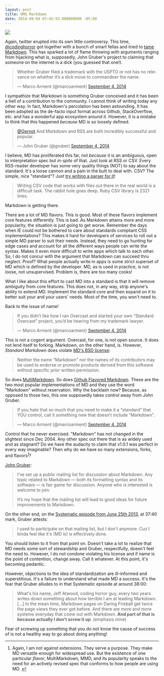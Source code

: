 ```yaml
---
layout: post
title: OMG Markdown
date: 2014-09-04 07:42:53.000000000 -05:00
---
```

![](http://www.arcticencounters.net/perch/resources/writing-writing-31275199-1500-1004.jpg)
<p>Again, twitter erupted into its own little controversy. This time, <a href="https://twitter.com/codinghorror">@codinghorror</a> got together with a bunch of smart fellas and tried to <a href="http://standardmarkdown.com">tame Markdown</a>. This has sparked a lot of flame throwing with arguments ranging from hijacking what is, supposedly, John Gruber's project to claiming that someone on the internet is a dick (you guessed that one!).</p>

<blockquote class="twitter-tweet" lang="en"><p>Whether Gruber filed a trademark with the USPTO or not has no relevance on whether it’s a dick move to commandeer the name.</p>&mdash; Marco Arment (@marcoarment) <a href="https://twitter.com/marcoarment/status/507547724968128512">September 4, 2014</a></blockquote>

<script async src="//platform.twitter.com/widgets.js" charset="utf-8"></script>

<p>I sympathize that Markdown is something Gruber conceived and it has been a hell of a contribution to the community. I cannot think of writing today any other way. In fact, Markdown's percolation has been astounding. It has been adopted as the de-facto input format across Github, StackOverflow, etc. and has a wonderful app ecosystem around it. However, it is a mistake to think that this happened <em>because</em> MD is so loosely defined.</p>

<blockquote class="twitter-tweet" lang="en"><p><a href="https://twitter.com/Gernot">@Gernot</a> And Markdown and RSS are both incredibly successful and popular.</p>&mdash; John Gruber (@gruber) <a href="https://twitter.com/gruber/status/507559105977147392">September 4, 2014</a></blockquote>

<script async src="//platform.twitter.com/widgets.js" charset="utf-8"></script>

<p>I believe, MD has proliferated this far, not <em>because</em> it is an ambiguous, open to interpretation spec but <em>in-spite</em> of that. Just look at RSS or CSV. Every RSS-reader developer has some very quality things (NOT) to say about the standard. It's a loose cannon and a pain in the butt to deal with. CSV? The simple, nice "standard"? Just <a href="http://tburette.github.io/blog/2014/05/25/so-you-want-to-write-your-own-CSV-code/">try writing a parser for it</a>!</p>

<blockquote>
  <p>Writing CSV code that works with files out there in the real world is a difficult task. The rabbit hole goes deep. Ruby CSV library is 2321 lines.</p>
</blockquote>

<p>Markdown is getting there.</p>

<p>There are a lot of MD flavors. This is good. Most of these flavors implement core features differently. This is bad. As Markdown attains more and more popularity, the situation is just going to get worse. Remember the days when IE could not be bothered to care about standards compliant CSS implementations? This makes it hard for developers of services to roll out a simple MD parser to suit their needs. Instead, they need to go hunting for edge cases and account for all the different ways people can write the syntax. Makes it even more difficult to write apps which talk to each other. So, I do not concur with the argument that Markdown can succeed thru neglect. Proof? What people actually write in apps is some strict superset of MD which is defined by the developer. MD, as is used in practice, is not loose, not unsupervised. Problem is, there are too many cooks!</p>

<p>What I like about this effort to cast MD into a standard is that it will remove ambiguity from core features. This does not, in any way, strip anyone's ability to extend MD. Implement the standard core and then expand on it to better suit your and your users' needs. Most of the time, you won't need to.</p>

<p>Back to the issue of name!</p>

<blockquote class="twitter-tweet" lang="en"><p>If you didn’t like how I ran Overcast and started your own “Standard Overcast” project, you’d be hearing from my trademark lawyer.</p>&mdash; Marco Arment (@marcoarment) <a href="https://twitter.com/marcoarment/status/507531412594233344">September 4, 2014</a></blockquote>

<script async src="//platform.twitter.com/widgets.js" charset="utf-8"></script>

<p>This is not a cogent argument. Overcast, for one, is not open source. It does not lend itself to forking. Markdown, on the other hand, is. However, <em>Standard Markdown</em> does violate <a href="http://daringfireball.net/projects/markdown/license">MD's BSD license</a>:</p>

<blockquote>
  <p>Neither the name “Markdown” nor the names of its contributors may be used to endorse or promote products derived from this software without specific prior written permission.</p>
</blockquote>

<p>So does <a href="http://fletcherpenney.net/multimarkdown/">MultiMarkdown</a>. So does <a href="https://help.github.com/articles/github-flavored-markdown">Github Flavored Markdown</a>.
These are the two most popular implementations of MD and they use the word "Markdown" without reservation. Why the backlash now? Because, as opposed to those two, this one supposedly takes control away from John Gruber.</p>

<blockquote class="twitter-tweet" lang="en"><p>If you hate that so much that you need to make it a “standard” that YOU control, call it something new that doesn’t include “Markdown”.</p>&mdash; Marco Arment (@marcoarment) <a href="https://twitter.com/marcoarment/status/507528536291561472">September 4, 2014</a></blockquote>

<script async src="//platform.twitter.com/widgets.js" charset="utf-8"></script>

<p>Control that he never exercised. "Markdown" has not changed in the slightest since Dec 2004. Any other spec out there that is as widely used and as stagnant? Do we have the audacity to claim that v1.0.1 was perfect in every way imaginable? Then why do we have so many extensions, forks, and flavors<sup id="fnref-789:fn-1"><a href="#fn-789:fn-1" rel="footnote">1</a></sup>?</p>

<p><a href="http://daringfireball.net/projects/markdown/">John Gruber</a>:</p>

<blockquote>
  <p>I’ve set up a public mailing list for discussion about Markdown. Any topic related to Markdown — both its formatting syntax and its software — is fair game for discussion. Anyone who is interested is welcome to join.</p>
  
  <p>It’s my hope that the mailing list will lead to good ideas for future improvements to Markdown.</p>
</blockquote>

<p>On the other end, on the <a href="http://5by5.tv/systematic/50">Systematic episode from June 25th 2013</a>, at 37:40 mark, Gruber attests:</p>

<blockquote>
  <p>I used to participate on that mailing list, but I don't anymore. Cuz I kinda feel like it's (MD is) is effectively done.</p>
</blockquote>

<p>You should listen to it from that point on. Doesn't take a lot to realize that MD needs some sort of stewardship and Gruber, respectfully, doesn't feel the need to. However, I do not condone violating his license and if name is the point of contention, change away. Call it whatever. At this point, it's becoming pedantic.</p>

<p>However, objections to the idea of standardization are ill-informed and superstitious. It's a failure to understand what made MD a success. It's the fear that Gruber alludes to in that Systematic episode at around 38:00:</p>

<blockquote>
  <p>What's his name, Jeff Atwood, coding horror guy, every two years writes down something about how terrible I am at leading Markdown. [...]
  In the mean time, Markdown pages on Daring Fireball get twice the page views they ever got before. And there are more and more systems everyday that come out with Markdown. <strong>And part of that is because actually I don't screw it up</strong>.
  (emphasis mine)</p>
</blockquote>

<p>Fear of screwing up something that you do not know the cause of success of is not a healthy way to go about doing anything!</p>

<div class="footnotes">
<hr />
<ol>

<li id="fn-789:fn-1">
<p>Again, I am not against extensions. They serve a purpose. They make MD versatile enough for widespread use. But the existence of one particular <em>flavor</em>, MultiMarkdown, MMD, and its popularity speaks to the need for an actively revised spec that conforms to how people are using MD.&#160;<a href="#fnref-789:fn-1" rev="footnote">&#8617;</a></p>
</li>

</ol>
</div>
